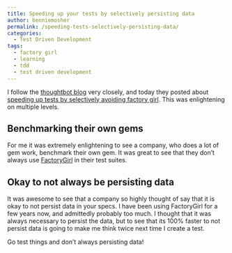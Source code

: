 ```yaml
---
title: Speeding up your tests by selectively persisting data
author: benniemosher
permalink: /speeding-tests-selectively-persisting-data/
categories:
  - Test Driven Development
tags:
  - factory girl
  - learning
  - tdd
  - test driven development
---
```

I follow the [thoughtbot blog](http://robots.thoughtbot.com) very closely, and today they posted about [speeding up tests by selectively avoiding factory girl](http://robots.thoughtbot.com/speed-up-tests-by-selectively-avoiding-factory-girl). This was enlightening on multiple levels.

## Benchmarking their own gems

For me it was extremely enlightening to see a company, who does a lot of gem work, benchmark their own gem. It was great to see that they don&#8217;t always use [FactoryGirl](https://github.com/thoughtbot/factory_girl) in their test suites.

## Okay to not always be persisting data

It was awesome to see that a company so highly thought of say that it is okay to not persist data in your specs. I have been using FactoryGirl for a few years now, and admittedly probably too much. I thought that it was always necessary to persist the data, but to see that its 100% faster to not persist data is going to make me think twice next time I create a test.

Go test things and don&#8217;t always persisting data!
